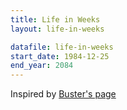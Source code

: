 ```yaml
---
title: Life in Weeks
layout: life-in-weeks

datafile: life-in-weeks
start_date: 1984-12-25
end_year: 2084
---
```


Inspired by [Buster's page](https://notes.busterbenson.com/life-in-weeks)